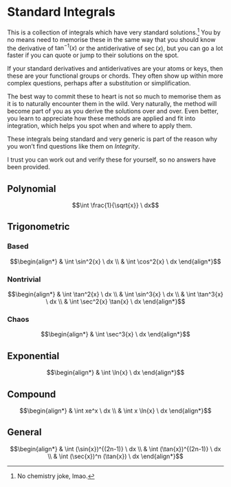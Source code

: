 # Standard Integrals
<!-- #SQUARK live!
| dest = guides/integrals/collections/standard-integrals
| | index = guides / integrals / collections
-->

This is a collection of integrals which have very standard solutions.[^sol] You by no means need to memorise these in the same way that you should know the derivative of $\tan^{-1}(x)$ or the antiderivative of $\sec(x)$, but you can go a lot faster if you can quote or jump to their solutions on the spot.

[^sol]: No chemistry joke, lmao.

If your standard derivatives and antiderivatives are your atoms or keys, then these are your functional groups or chords. They often show up within more complex questions, perhaps after a substitution or simplification.

The best way to commit these to heart is not so much to memorise them as it is to naturally encounter them in the wild. Very naturally, the method will become part of you as you derive the solutions over and over. Even better, you learn to appreciate how these methods are applied and fit into integration, which helps you spot when and where to apply them.

These integrals being standard and very generic is part of the reason why you won’t find questions like them on *Integrity*.

I trust you can work out and verify these for yourself, so no answers have been provided.


## Polynomial

```math
\int \frac{1}{\sqrt{x}} \ dx
```


## Trigonometric

### Based
```math
\begin{align*}
     & \int \sin^2{x} \ dx
  \\ & \int \cos^2{x} \ dx
\end{align*}
```

### Nontrivial
```math
\begin{align*}
     & \int \tan^2{x} \ dx
  \\ & \int \sin^3{x} \ dx
  \\ & \int \tan^3{x} \ dx
  \\ & \int \sec^2{x} \tan{x} \ dx
\end{align*}
```

### Chaos
```math
\begin{align*}
  & \int \sec^3{x} \ dx
\end{align*}
```


## Exponential

```math
\begin{align*}
  & \int \ln{x} \ dx
\end{align*}
```


## Compound

```math
\begin{align*}
     & \int xe^x \ dx
  \\ & \int x \ln{x} \ dx
\end{align*}
```


## General

```math
\begin{align*}
     & \int (\sin{x})^{(2n-1)} \ dx
  \\ & \int (\tan{x})^{(2n-1)} \ dx
  \\ & \int (\sec{x})^n (\tan{x}) \ dx
\end{align*}
```
